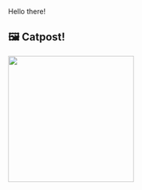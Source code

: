 Hello there!



## 🖼️ Catpost!

<sub>
    <img src="https://cdn2.thecatapi.com/images/772.jpg" height="256">
</sub>

